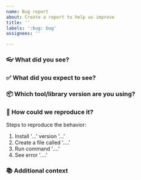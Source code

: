 ```yaml
---
name: Bug report
about: Create a report to help us improve
title: ''
labels: ':bug: bug'
assignees: ''

---
```

<!-- 
Thanks for letting us know about a bug! 💖

Use the questions below to help explain what you think is wrong, and what we should do to fix it.
-->

### 👓 What did you see?

<!-- A clear and concise description of what you saw happen. -->

### ✅ What did you expect to see?

<!-- Describe what you would like to have happened instead. -->

### 📦 Which tool/library version are you using?

<!-- What version of Cucumber/GoDog/etc. are you running? What version of your programming language platform? Anything else that might be relevant? -->

### 🔬 How could we reproduce it?

<!-- 
It order to fix the problem, we need to be able to reproduce it.

A Minimal Reproducible Example can be really helpful for anyone
trying to diagnose and fix the problem.

See https://stackoverflow.com/help/minimal-reproducible-example

Please outline the steps below:
-->

Steps to reproduce the behavior:
1. Install '...' version '...'
2. Create a file called '....'
3. Run command '....'
4. See error '....'

<!-- you can add screenshots if that would be useful -->

### 📚 Additional context

<!-- Add any other context, references or screenshots about the problem here. -->
